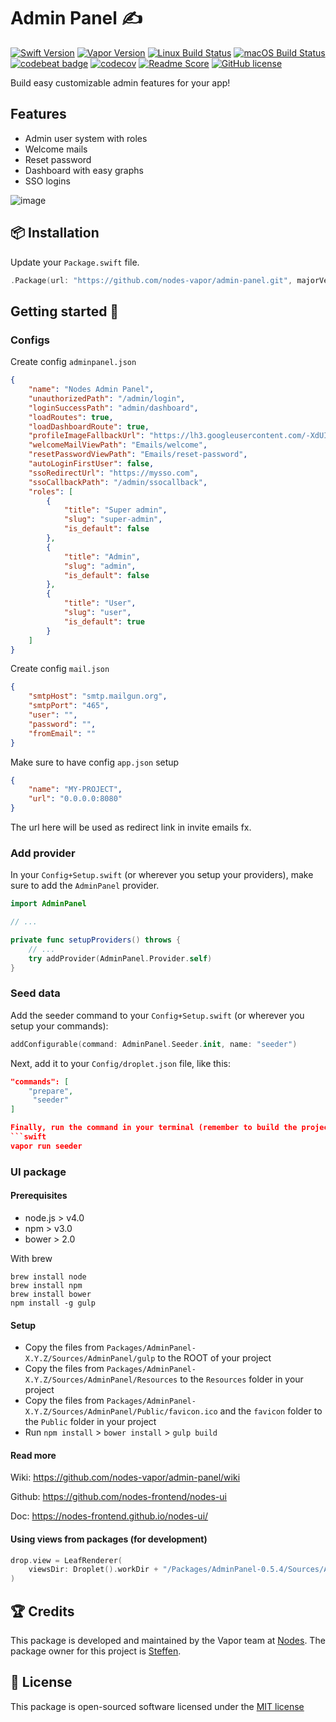 # Admin Panel ✍️
[![Swift Version](https://img.shields.io/badge/Swift-3.1-brightgreen.svg)](http://swift.org)
[![Vapor Version](https://img.shields.io/badge/Vapor-2-F6CBCA.svg)](http://vapor.codes)
[![Linux Build Status](https://img.shields.io/circleci/project/github/nodes-vapor/admin-panel.svg?label=Linux)](https://circleci.com/gh/nodes-vapor/admin-panel)
[![macOS Build Status](https://img.shields.io/travis/nodes-vapor/admin-panel.svg?label=macOS)](https://travis-ci.org/nodes-vapor/admin-panel)
[![codebeat badge](https://codebeat.co/badges/52c2f960-625c-4a63-ae63-52a24d747da1)](https://codebeat.co/projects/github-com-nodes-vapor-admin-panel)
[![codecov](https://codecov.io/gh/nodes-vapor/admin-panel/branch/master/graph/badge.svg)](https://codecov.io/gh/nodes-vapor/admin-panel)
[![Readme Score](http://readme-score-api.herokuapp.com/score.svg?url=https://github.com/nodes-vapor/admin-panel)](http://clayallsopp.github.io/readme-score?url=https://github.com/nodes-vapor/admin-panel)
[![GitHub license](https://img.shields.io/badge/license-MIT-blue.svg)](https://raw.githubusercontent.com/nodes-vapor/admin-panel/master/LICENSE)


Build easy customizable admin features for your app!

## Features
 - Admin user system with roles
 - Welcome mails
 - Reset password
 - Dashboard with easy graphs
 - SSO logins
 
![image](https://cloud.githubusercontent.com/assets/1279756/21502899/83ff79dc-cc53-11e6-8222-40bfa773d361.png)


## 📦 Installation

Update your `Package.swift` file.
```swift
.Package(url: "https://github.com/nodes-vapor/admin-panel.git", majorVersion: 1)
```


## Getting started 🚀

### Configs
Create config `adminpanel.json`

```json
{
    "name": "Nodes Admin Panel",
    "unauthorizedPath": "/admin/login",
    "loginSuccessPath": "admin/dashboard",
    "loadRoutes": true,
    "loadDashboardRoute": true,
    "profileImageFallbackUrl": "https://lh3.googleusercontent.com/-XdUIqdMkCWA/AAAAAAAAAAI/AAAAAAAAAAA/4252rscbv5M/photo.jpg",
    "welcomeMailViewPath": "Emails/welcome",
    "resetPasswordViewPath": "Emails/reset-password",
    "autoLoginFirstUser": false,
    "ssoRedirectUrl": "https://mysso.com",
    "ssoCallbackPath": "/admin/ssocallback",
    "roles": [
        {
            "title": "Super admin",
            "slug": "super-admin",
            "is_default": false
        },
        {
            "title": "Admin",
            "slug": "admin",
            "is_default": false
        },
        {
            "title": "User",
            "slug": "user",
            "is_default": true
        }
    ]
}

```

Create config `mail.json`
```json
{
    "smtpHost": "smtp.mailgun.org",
    "smtpPort": "465",
    "user": "",
    "password": "",
    "fromEmail": ""
}
```

Make sure to have config `app.json` setup
```json
{
    "name": "MY-PROJECT",
    "url": "0.0.0.0:8080"
}

```
The url here will be used as redirect link in invite emails fx.


### Add provider
In your `Config+Setup.swift` (or wherever you setup your providers), make sure to add the `AdminPanel` provider.

```swift
import AdminPanel

// ...

private func setupProviders() throws {
    // ...
    try addProvider(AdminPanel.Provider.self)
}
```

### Seed data
Add the seeder command to your `Config+Setup.swift` (or wherever you setup your commands):
```swift
addConfigurable(command: AdminPanel.Seeder.init, name: "seeder")
```

Next, add it to your `Config/droplet.json` file, like this:
```json
"commands": [
    "prepare",
     "seeder"
]

Finally, run the command in your terminal (remember to build the project first):
```swift
vapor run seeder
```

### UI package

#### Prerequisites

- node.js > v4.0
- npm > v3.0
- bower > 2.0

With brew
```
brew install node
brew install npm
brew install bower
npm install -g gulp
```

#### Setup

- Copy the files from `Packages/AdminPanel-X.Y.Z/Sources/AdminPanel/gulp` to the ROOT of your project
- Copy the files from `Packages/AdminPanel-X.Y.Z/Sources/AdminPanel/Resources` to the `Resources` folder in your project
- Copy the files from `Packages/AdminPanel-X.Y.Z/Sources/AdminPanel/Public/favicon.ico` and the `favicon` folder to the `Public` folder in your project
- Run `npm install` > `bower install` > `gulp build`

#### Read more

Wiki: https://github.com/nodes-vapor/admin-panel/wiki

Github: https://github.com/nodes-frontend/nodes-ui

Doc: https://nodes-frontend.github.io/nodes-ui/

#### Using views from packages (for development)
```swift
drop.view = LeafRenderer(
    viewsDir: Droplet().workDir + "/Packages/AdminPanel-0.5.4/Sources/AdminPanel/Resources/Views"
)
```


## 🏆 Credits

This package is developed and maintained by the Vapor team at [Nodes](https://www.nodesagency.com).
The package owner for this project is [Steffen](https://github.com/steffendsommer).


## 📄 License

This package is open-sourced software licensed under the [MIT license](http://opensource.org/licenses/MIT)
